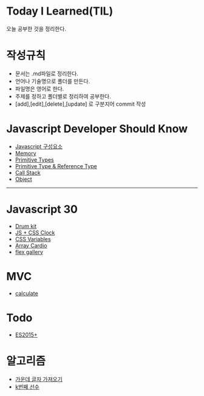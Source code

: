 # Today I Learned(TIL)

오늘 공부한 것을 정리한다.

# 작성규칙

- 문서는 .md파일로 정리한다.
- 언어나 기술명으로 폴더를 만든다.
- 파일명은 영어로 한다.
- 주제를 정하고 폴더별로 정리하여 공부한다.
- [add],[edit],[delete],[update] 로 구분지어 commit 작성

# Javascript Developer Should Know

- [Javascript 구성요소](https://github.com/kimchunyong/TIL/blob/master/Javascript%20Developer%20Should%20Know/javascript%20%EA%B5%AC%EC%84%B1%EC%9A%94%EC%86%8C/javascript%EA%B5%AC%EC%84%B1%EC%9A%94%EC%86%8C.md)
- [Memory](https://github.com/kimchunyong/TIL/blob/master/Javascript%20Developer%20Should%20Know/Memory/Memory.md)
- [Primitive Types](https://github.com/kimchunyong/TIL/blob/master/Javascript%20Developer%20Should%20Know/Primitive_Types/Primitive_Types.md)
- [Primitive Type & Reference Type](https://github.com/kimchunyong/TIL/blob/master/Javascript%20Developer%20Should%20Know/Primitive%20Type%20%26%20Reference%20type/Primitive%20Type%20%26%20Reference%20type.md)
- [Call Stack](https://github.com/kimchunyong/TIL/blob/master/Javascript%20Developer%20Should%20Know/Call%20Stack/Call_Stack.md)
- [Object](https://github.com/kimchunyong/TIL/blob/master/Javascript%20Developer%20Should%20Know/object/object.md)

---

# Javascript 30

- [Drum kit](https://github.com/kimchunyong/TIL/blob/master/Javascript30/Drum_kit/Drum_kit.md)
- [JS + CSS Clock](https://github.com/kimchunyong/TIL/blob/master/Javascript30/Clock/Clock.md)
- [CSS Variables](https://github.com/kimchunyong/TIL/blob/master/Javascript30/CSS%20Variables/CSS_Variables.md)
- [Array Cardio](https://github.com/kimchunyong/TIL/blob/master/Javascript30/Array%20Cardio/Array%20Cardio.md)
- [flex gallery](https://github.com/kimchunyong/TIL/blob/master/Javascript30/flex%20gallery/flexGallery.md)

# MVC

- [calculate](https://github.com/kimchunyong/TIL/blob/master/mvc/calculate/README.md)

# Todo

- [ES2015+](<https://github.com/kimchunyong/TIL/tree/master/Todo/01.Vanila(ES2015%2B)>)

# 알고리즘

- [가운데 글자 가져오기](https://github.com/kimchunyong/TIL/blob/master/Algorithm/import%20middle%20letters.md)
- [k번째 선수](https://github.com/kimchunyong/TIL/blob/master/Algorithm/k%20order%20player.md)
